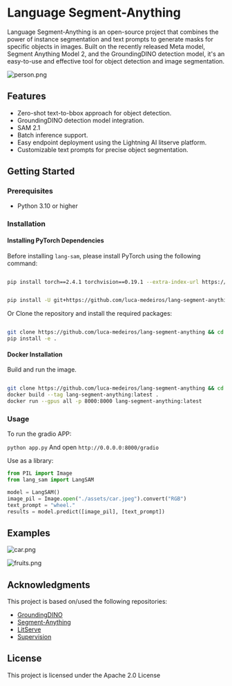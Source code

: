 # Language Segment-Anything

Language Segment-Anything is an open-source project that combines the power of instance segmentation and text prompts to generate masks for specific objects in images. Built on the recently released Meta model, Segment Anything Model 2, and the GroundingDINO detection model, it's an easy-to-use and effective tool for object detection and image segmentation.

![person.png](/assets/outputs/person.png)

## Features

- Zero-shot text-to-bbox approach for object detection.
- GroundingDINO detection model integration.
- SAM 2.1
- Batch inference support.
- Easy endpoint deployment using the Lightning AI litserve platform.
- Customizable text prompts for precise object segmentation.

## Getting Started

### Prerequisites

- Python 3.10 or higher

### Installation

#### Installing PyTorch Dependencies

Before installing `lang-sam`, please install PyTorch using the following command:

```bash

pip install torch==2.4.1 torchvision==0.19.1 --extra-index-url https://download.pytorch.org/whl/cu124

```

```bash

pip install -U git+https://github.com/luca-medeiros/lang-segment-anything.git

```

Or
Clone the repository and install the required packages:

```bash

git clone https://github.com/luca-medeiros/lang-segment-anything && cd lang-segment-anything
pip install -e .

```

#### Docker Installation

Build and run the image.

```bash

git clone https://github.com/luca-medeiros/lang-segment-anything && cd lang-segment-anything
docker build --tag lang-segment-anything:latest .
docker run --gpus all -p 8000:8000 lang-segment-anything:latest

```

### Usage

To run the gradio APP:

`python app.py`
And open `http://0.0.0.0:8000/gradio`

Use as a library:

```python
from PIL import Image
from lang_sam import LangSAM

model = LangSAM()
image_pil = Image.open("./assets/car.jpeg").convert("RGB")
text_prompt = "wheel."
results = model.predict([image_pil], [text_prompt])
```

## Examples

![car.png](/assets/outputs/car.png)

![fruits.png](/assets/outputs/fruits.png)

## Acknowledgments

This project is based on/used the following repositories:

- [GroundingDINO](https://github.com/IDEA-Research/GroundingDINO)
- [Segment-Anything](https://github.com/facebookresearch/segment-anything-2)
- [LitServe](https://github.com/Lightning-AI/LitServe/)
- [Supervision](https://github.com/roboflow/supervision)

## License

This project is licensed under the Apache 2.0 License
